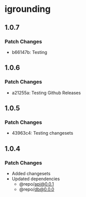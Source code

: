 # igrounding

## 1.0.7

### Patch Changes

-   b66147b: Testing

## 1.0.6

### Patch Changes

-   a21255a: Testing Github Releases

## 1.0.5

### Patch Changes

-   43963c4: Testing changesets

## 1.0.4

### Patch Changes

-   Added changesets
-   Updated dependencies
    -   @repo/api@0.0.1
    -   @repo/db@0.0.0
